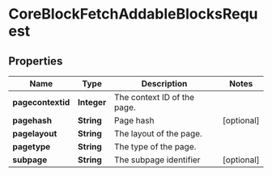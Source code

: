 

# CoreBlockFetchAddableBlocksRequest


## Properties

| Name | Type | Description | Notes |
|------------ | ------------- | ------------- | -------------|
|**pagecontextid** | **Integer** | The context ID of the page. |  |
|**pagehash** | **String** | Page hash |  [optional] |
|**pagelayout** | **String** | The layout of the page. |  |
|**pagetype** | **String** | The type of the page. |  |
|**subpage** | **String** | The subpage identifier |  [optional] |




